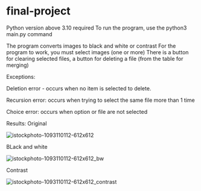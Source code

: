 # final-project

Python version above 3.10 required
To run the program, use the python3 main.py command

The program converts images to black and white or contrast For the program to work, you must select images (one or more)
There is a button for clearing selected files, a button for deleting a file (from the table for merging)


Exceptions:

Deletion error - occurs when no item is selected to delete.

Recursion error: occurs when trying to select the same file more than 1 time

Choice error: occurs when option or file are not selected


Results:
Original

![istockphoto-1093110112-612x612](https://user-images.githubusercontent.com/102587633/170175599-910f96c1-2d1d-45f2-831b-e03fb49d25a6.jpg)


BLack and white

![istockphoto-1093110112-612x612_bw](https://user-images.githubusercontent.com/102587633/170175611-efd60f9f-7071-4788-b173-03734eda2258.jpg)


Contrast

![istockphoto-1093110112-612x612_contrast](https://user-images.githubusercontent.com/102587633/170175620-44fa7637-0b76-43fe-9bad-c2f50249cc49.jpg)
